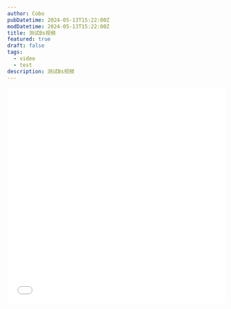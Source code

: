 ```yaml
---
author: Cobo
pubDatetime: 2024-05-13T15:22:00Z
modDatetime: 2024-05-13T15:22:00Z
title: 测试Bs视频
featured: true
draft: false
tags:
  - video
  - test
description: 测试Bs视频
---
```


<!-- <iframe src="//player.bilibili.com/player.html?isOutside=true&aid=1953667034&bvid=BV1jC411H7xU&cid=1517948349&p=1" scrolling="no" border="0" frameborder="no" framespacing="0" allowfullscreen="true"></iframe> -->

<iframe src="//player.bilibili.com/player.html?aid=1953667034&bvid=BV1jC411H7xU&cid=1517948349&page=1&high_quality=1&danmaku=0" allowfullscreen="allowfullscreen" width="100%" height="500" scrolling="no" frameborder="0" sandbox="allow-top-navigation allow-same-origin allow-forms allow-scripts"></iframe>
